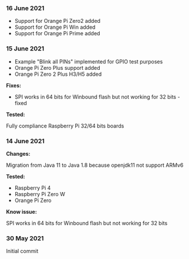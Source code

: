 ### 16 June 2021
* Support for Orange Pi Zero2 added
* Support for Orange Pi Win added
* Support for Orange Pi Prime added

### 15 June 2021
* Example "Blink all PINs" implemented for GPIO test purposes
* Orange Pi Zero Plus support added
* Orange Pi Zero 2 Plus H3/H5 added

**Fixes:**

* SPI works in 64 bits for Winbound flash but not working for 32 bits - fixed

**Tested:**

Fully compliance Raspberry Pi 32/64 bits boards


### 14 June 2021

**Changes:**

Migration from Java 11 to Java 1.8 because openjdk11 not support ARMv6

**Tested:**

* Raspberry Pi 4
* Raspberry Pi Zero W
* Orange Pi Zero

**Know issue:**

SPI works in 64 bits for Winbound flash but not working for 32 bits

### 30 May 2021
Initial commit